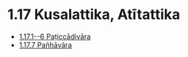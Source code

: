 # 1.17 Kusalattika, Atītattika

* [1.17.1--6 Paṭiccādivāra](1.17/1.17.1--6.md)
* [1.17.7 Pañhāvāra](1.17/1.17.7.md)
